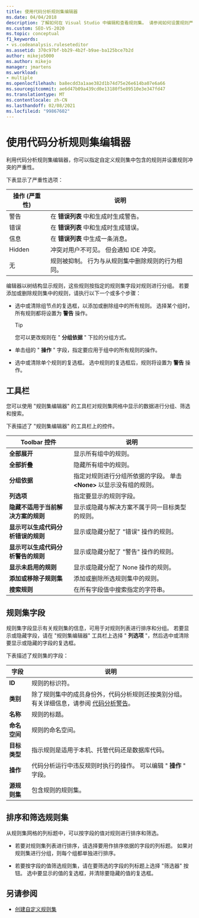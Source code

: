 ```yaml
---
title: 使用代码分析规则集编辑器
ms.date: 04/04/2018
description: 了解如何在 Visual Studio 中编辑和查看规则集。 请参阅如何设置规则严重性，在自定义集中指定规则，并调整规则集网格中的数据。
ms.custom: SEO-VS-2020
ms.topic: conceptual
f1_keywords:
- vs.codeanalysis.ruleseteditor
ms.assetid: 370c97bf-bb29-4b2f-b9ae-ba125bce7b2d
author: mikejo5000
ms.author: mikejo
manager: jmartens
ms.workload:
- multiple
ms.openlocfilehash: ba8ecdd3a1aae382d1b74d75e26e614ba07e6a66
ms.sourcegitcommit: ae6d47b09a439cd0e13180f5e89510e3e347fd47
ms.translationtype: MT
ms.contentlocale: zh-CN
ms.lasthandoff: 02/08/2021
ms.locfileid: "99867602"
---
```

# <a name="use-the-code-analysis-rule-set-editor"></a>使用代码分析规则集编辑器

利用代码分析规则集编辑器，你可以指定自定义规则集中包含的规则并设置规则冲突的严重性。

下表显示了严重性选项：

|操作 (严重性) |说明|
|-|-|
|警告|在 **错误列表** 中和生成时生成警告。|
|错误|在 **错误列表** 中和生成时生成错误。|
|信息|在 **错误列表** 中生成一条消息。|
|Hidden|冲突对用户不可见。 但会通知 IDE 冲突。|
|无|规则被抑制。 行为与从规则集中删除规则的行为相同。|

编辑器以树结构显示规则，这些规则按指定的规则集字段对规则进行分组。 若要添加或删除规则集中的规则，请执行以下一个或多个步骤：

- 选中或清除组节点的复选框，以添加或删除组中的所有规则。 选择某个组时，所有规则都将设置为 **警告** 操作。

   > [!TIP]
   > 您可以更改规则在 " **分组依据** " 下拉的分组方式。

- 单击组的 " **操作** " 字段，指定要应用于组中的所有规则的操作。

- 选中或清除单个规则的复选框。 选中规则的复选框后，规则将设置为 **警告** 操作。

## <a name="toolbar"></a>工具栏

您可以使用 "规则集编辑器" 的工具栏对规则集网格中显示的数据进行分组、筛选和搜索。

下表描述了 "规则集编辑器" 的工具栏上的控件。

|Toolbar 控件|说明|
|---------------------|-----------------|
|**全部展开**|显示所有组中的规则。|
|**全部折叠**|隐藏所有组中的规则。|
|**分组依据**|指定对规则进行分组所依据的字段。 单击 **\<None>** 以显示没有组的规则。|
|**列选项**|指定要显示的规则字段。|
|**隐藏不适用于当前解决方案的规则**|显示或隐藏与解决方案不属于同一目标类型的规则。|
|**显示可以生成代码分析错误的规则**|显示或隐藏分配了 "错误" 操作的规则。|
|**显示可以生成代码分析警告的规则**|显示或隐藏分配了 "警告" 操作的规则。|
|**显示未启用的规则**|显示或隐藏分配了 None 操作的规则。|
|**添加或移除子规则集**|添加或删除所选规则集中的规则。|
|**搜索规则**|在所有字段值中搜索指定的字符串。|

## <a name="rule-set-fields"></a>规则集字段

规则集字段显示有关规则集的信息，可用于对规则列表进行排序和分组。 若要显示或隐藏字段，请在 "规则集编辑器" 工具栏上选择 " **列选项** "，然后选中或清除要显示或隐藏的字段的复选框。

下表描述了规则集的字段：

|字段|说明|
|-----------|-----------------|
|**ID**|规则的标识符。|
|**类别**|除了规则集中的成员身份外，代码分析规则还按类别分组。 有关详细信息，请参阅 [代码分析警告](/dotnet/fundamentals/code-analysis/quality-rules/index)。|
|**名称**|规则的标题。|
|**命名空间**|规则的命名空间。|
|**目标类型**|指示规则是适用于本机、托管代码还是数据库代码。|
|**操作**|代码分析运行中违反规则时执行的操作。 可以编辑 " **操作** " 字段。|
|**源规则集**|包含规则的规则集。|

## <a name="sort-and-filter-rule-sets"></a>排序和筛选规则集

从规则集网格的列标题中，可以按字段的值对规则进行排序和筛选。

- 若要对规则集列表进行排序，请选择要用作排序依据的字段的列标题。 如果对规则集进行分组，则每个组都单独进行排序。

- 若要按字段的值筛选规则集，请在要筛选的字段的列标题上选择 "筛选器" 按钮。 选中要显示的值的复选框，并清除要隐藏的值的复选框。

## <a name="see-also"></a>另请参阅

- [创建自定义规则集](../code-quality/how-to-create-a-custom-rule-set.md)
